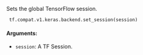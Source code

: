Sets the global TensorFlow session.

```
 tf.compat.v1.keras.backend.set_session(session)
```
#### Arguments:
- `session`: A TF Session.
